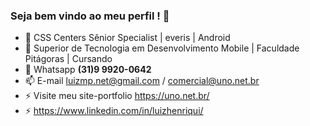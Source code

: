 ### Seja bem vindo ao meu perfil ! 👋


- 🔭 CSS Centers Sênior Specialist | everis | Android
- 👯 Superior de Tecnologia em Desenvolvimento Mobile | Faculdade Pitágoras | Cursando
- 💬 Whatsapp **(31)9 9920-0642**
- 📫 E-mail luizmp.net@gmail.com / comercial@uno.net.br
- ⚡ Visite meu site-portfolio https://uno.net.br/
- ⚡ https://www.linkedin.com/in/luizhenriqui/


